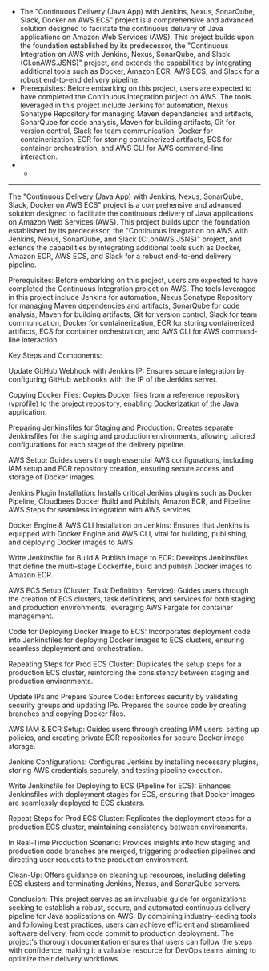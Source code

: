 - The "Continuous Delivery (Java App) with Jenkins, Nexus, SonarQube, Slack, Docker on AWS ECS" project is a comprehensive and advanced solution designed to facilitate the continuous delivery of Java applications on Amazon Web Services (AWS). This project builds upon the foundation established by its predecessor, the "Continuous Integration on AWS with Jenkins, Nexus, SonarQube, and Slack (CI.onAWS.JSNS)" project, and extends the capabilities by integrating additional tools such as Docker, Amazon ECR, AWS ECS, and Slack for a robust end-to-end delivery pipeline.   
- Prerequisites: Before embarking on this project, users are expected to have completed the Continuous Integration project on AWS. The tools leveraged in this project include Jenkins for automation, Nexus Sonatype Repository for managing Maven dependencies and artifacts, SonarQube for code analysis, Maven for building artifacts, Git for version control, Slack for team communication, Docker for containerization, ECR for storing containerized artifacts, ECS for container orchestration, and AWS CLI for AWS command-line interaction.
- - 
-  -------  

The "Continuous Delivery (Java App) with Jenkins, Nexus, SonarQube, Slack, Docker on AWS ECS" project is a comprehensive and advanced solution designed to facilitate the continuous delivery of Java applications on Amazon Web Services (AWS). This project builds upon the foundation established by its predecessor, the "Continuous Integration on AWS with Jenkins, Nexus, SonarQube, and Slack (CI.onAWS.JSNS)" project, and extends the capabilities by integrating additional tools such as Docker, Amazon ECR, AWS ECS, and Slack for a robust end-to-end delivery pipeline.

Prerequisites:
Before embarking on this project, users are expected to have completed the Continuous Integration project on AWS. The tools leveraged in this project include Jenkins for automation, Nexus Sonatype Repository for managing Maven dependencies and artifacts, SonarQube for code analysis, Maven for building artifacts, Git for version control, Slack for team communication, Docker for containerization, ECR for storing containerized artifacts, ECS for container orchestration, and AWS CLI for AWS command-line interaction.

Key Steps and Components:

Update GitHub Webhook with Jenkins IP:
Ensures secure integration by configuring GitHub webhooks with the IP of the Jenkins server.

Copying Docker Files:
Copies Docker files from a reference repository (vprofile) to the project repository, enabling Dockerization of the Java application.

Preparing Jenkinsfiles for Staging and Production:
Creates separate Jenkinsfiles for the staging and production environments, allowing tailored configurations for each stage of the delivery pipeline.

AWS Setup:
Guides users through essential AWS configurations, including IAM setup and ECR repository creation, ensuring secure access and storage of Docker images.

Jenkins Plugin Installation:
Installs critical Jenkins plugins such as Docker Pipeline, Cloudbees Docker Build and Publish, Amazon ECR, and Pipeline: AWS Steps for seamless integration with AWS services.

Docker Engine & AWS CLI Installation on Jenkins:
Ensures that Jenkins is equipped with Docker Engine and AWS CLI, vital for building, publishing, and deploying Docker images to AWS.

Write Jenkinsfile for Build & Publish Image to ECR:
Develops Jenkinsfiles that define the multi-stage Dockerfile, build and publish Docker images to Amazon ECR.

AWS ECS Setup (Cluster, Task Definition, Service):
Guides users through the creation of ECS clusters, task definitions, and services for both staging and production environments, leveraging AWS Fargate for container management.

Code for Deploying Docker Image to ECS:
Incorporates deployment code into Jenkinsfiles for deploying Docker images to ECS clusters, ensuring seamless deployment and orchestration.

Repeating Steps for Prod ECS Cluster:
Duplicates the setup steps for a production ECS cluster, reinforcing the consistency between staging and production environments.

Update IPs and Prepare Source Code:
Enforces security by validating security groups and updating IPs. Prepares the source code by creating branches and copying Docker files.

AWS IAM & ECR Setup:
Guides users through creating IAM users, setting up policies, and creating private ECR repositories for secure Docker image storage.

Jenkins Configurations:
Configures Jenkins by installing necessary plugins, storing AWS credentials securely, and testing pipeline execution.

Write Jenkinsfile for Deploying to ECS (Pipeline for ECS):
Enhances Jenkinsfiles with deployment stages for ECS, ensuring that Docker images are seamlessly deployed to ECS clusters.

Repeat Steps for Prod ECS Cluster:
Replicates the deployment steps for a production ECS cluster, maintaining consistency between environments.

In Real-Time Production Scenario:
Provides insights into how staging and production code branches are merged, triggering production pipelines and directing user requests to the production environment.

Clean-Up:
Offers guidance on cleaning up resources, including deleting ECS clusters and terminating Jenkins, Nexus, and SonarQube servers.

Conclusion:
This project serves as an invaluable guide for organizations seeking to establish a robust, secure, and automated continuous delivery pipeline for Java applications on AWS. By combining industry-leading tools and following best practices, users can achieve efficient and streamlined software delivery, from code commit to production deployment. The project's thorough documentation ensures that users can follow the steps with confidence, making it a valuable resource for DevOps teams aiming to optimize their delivery workflows.
